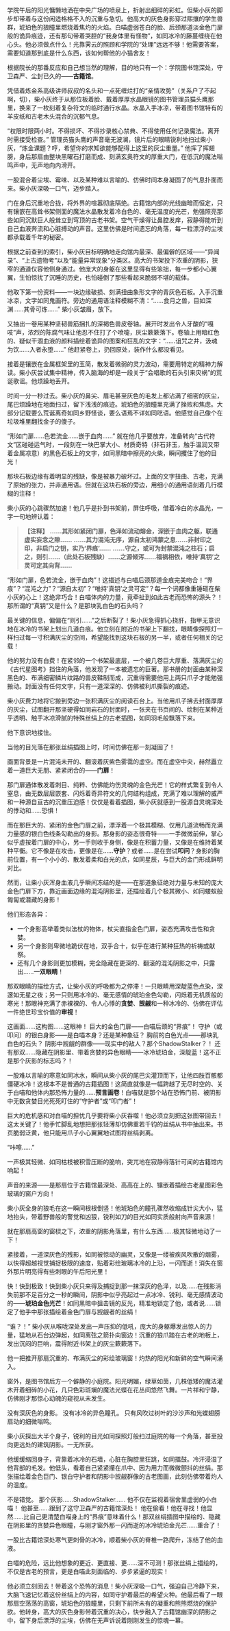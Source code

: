 学院午后的阳光慵懒地洒在中央广场的喷泉上，折射出细碎的彩虹。但柴小灰的脚步却带着与这份闲适格格不入的沉重与急切。他高大的灰色身影穿过熙攘的学生兽群，琥珀色的狼瞳里燃烧着焦灼的火焰。白喵虚弱苍白的脸、后颈那道淡金色门扉般的诡异痕迹，还有那句带着哭腔的“我身体里有怪物”，如同冰冷的藤蔓缠绕在他心头。他必须做点什么！光靠霁云的照顾和学院的“处理”远远不够！他需要答案，需要知道那到底是什么东西，该如何帮他的小猫舍友！

根据院长的那番反应和自己想当然的理解，目的地只有一个：学院图书馆深处，守卫森严、尘封已久的——**古籍馆**。

凭借着炼金系高级讲师叔叔的名头和一点死缠烂打的“亲情攻势”（关系户了不起啊，切），柴小灰终于从那位板着脸、戴着厚厚水晶眼镜的图书管理员猫头鹰那里，换来了一枚刻着复杂符文的临时通行水晶。水晶入手冰凉，带着图书馆特有的羊皮纸和古老木头混合的沉郁气息。

“权限时限两小时。不得损坏、不得抄录核心禁典、不得使用任何记录魔法。离开时需接受检查。” 管理员猫头鹰的声音毫无波澜，镜片后的眼睛锐利地扫过柴小灰，“炼金课题？哼，希望你的求知欲能够配得上这里的灰尘重量。” 他挥了挥翅膀，身后那扇由整块黑曜石打磨而成、刻满玄奥符文的厚重大门，在低沉的魔法嗡鸣声中，无声地向内滑开。

一股混合着尘埃、霉味、以及某种难以言喻的、仿佛时间本身凝固了的气息扑面而来。柴小灰深吸一口气，迈步踏入。

门在身后沉重地合拢，将外界的喧嚣彻底隔绝。古籍馆内部的光线幽暗而恒定，只有镶嵌在高耸书架侧面的魔法水晶散发着冷白色的、毫无温度的光芒，勉强照亮那些如同沉默巨人般耸立到穹顶的古老书架。空气干燥得让鼻腔发痒，寂静得能听到自己血液奔流和心脏搏动的声音。这里仿佛是时间遗忘的角落，每一粒漂浮的尘埃都承载着千年的秘密。

根据之前查到的索引，柴小灰目标明确地走向馆内最深、最偏僻的区域——“异闻录”、“上古遗物考”以及“能量异常现象”分类区。高大的书架投下浓重的阴影，狭窄的通道仅容他侧身通过。他庞大的身躯在这里显得有些笨拙，每一步都小心翼翼，生怕惊扰了沉睡的历史，也怕碰倒了那些看起来脆弱不堪的载体。

他取下第一份资料——一块边缘破损、刻满扭曲象形文字的青灰色石板。入手沉重冰凉，文字如同鬼画符。旁边的通用语注释模糊不清：“……食月之兽，目如深渊……其骨可炼……” 柴小灰皱眉，放下。

又抽出一卷用某种坚韧兽筋捆扎的深褐色兽皮卷轴。展开时发出令人牙酸的“嘎吱”声，浓烈的陈腐气味让他忍不住打了个喷嚏，灰尘簌簌落下。卷轴上用暗红色的、疑似干涸血液的颜料描绘着诡异的图案和狂乱的文字：“……诅咒之井，汲魂为饮……入者永堕……” 他赶紧卷上，扔回原处，装作什么都没看见。

接着是镶嵌在金属框架里的玉简，散发着微弱的灵力波动，需要用特定的精神力解读。柴小灰尝试集中精神，传入脑海的却是一段关于“会唱歌的石头引来灾祸”的荒诞歌谣。他烦躁地丢开。

时间一分一秒过去。柴小灰的鼻尖、眉毛甚至灰色的毛发上都沾满了细密的灰尘，尾巴烦躁地在地面扫过，留下浅浅的痕迹。琥珀色的狼瞳里充满了挫败和焦虑。大部分记载要么荒诞离奇如同乡野怪谈，要么语焉不详如同呓语。他感觉自己像个在垃圾堆里翻找金子的傻子。

“形如门扉……色若流金……嵌于血肉……” 就在他几乎要放弃，准备转向“古代符文”区碰碰运气时，一段刻在一块巴掌大小、材质奇特（非石非玉，触手温润又带着金属凉意）的黑色石板上的文字，如同黑暗中擦亮的火柴，瞬间攫住了他的目光！

那块石板边缘有着明显的残缺，像是被暴力破坏过。上面的文字扭曲、古老，充满了原始的张力，并非通用语。但就在这块石板的旁边，用细小的通用语刻着几行模糊的注释！

柴小灰的心跳骤然加速！他几乎是扑到书架前，屏住呼吸，借着冷白的水晶光，一字一句地辨认着：

> **【注释】**
> **……其形如紧闭门扉，色泽如流动熔金，深嵌于血肉之躯，联通虚实妄念之隙……**
> **……其力混沌无序，源自太初鸿蒙之息……非封印之印，非启门之钥，实乃‘界痕’……**
> **……守之，或可为封禁混沌之柱石；启之，则引……（此处石板残缺）……之源倾泻……福祸相依，唯持‘真钥’之灵可定其向背……**

“形如门扉，色若流金，嵌于血肉”！这描述与白喵后颈那道金痕完美吻合！“界痕”？“混沌之力”？“源自太初”？“唯持‘真钥’之灵可定”？每一个词都像重锤砸在柴小灰的心上！这绝非巧合！白喵体内的力量，竟牵扯到如此古老而恐怖的源头？！那所谓的“真钥”又是什么？是那块乳白色的石头吗？

最关键的信息，偏偏在“则引……”之后断裂了！柴小灰急得抓心挠肝，指甲无意识地在冰冷的书架上划出几道白痕。他立刻在附近的书架上下翻找，眼睛像探照灯一样扫过每一寸积满灰尘的空间，希望能找到这块石板的另一半，或者任何相关的记载！

他的努力没有白费！在紧邻的一个书架最底层，一个被几卷巨大厚重、落满灰尘的《古代星图考》挡住的角落，他发现了一本被遗忘的巨著。那书册的封面由某种深黑色的、布满细密鳞片纹路的兽皮鞣制而成，沉重得需要他用上两只爪子才能勉强搬动。封面没有任何文字，只有一道深深的、仿佛被利爪撕裂的痕迹。

柴小灰费力地将它搬到旁边一张积满灰尘的阅读石台上。当他用爪子拂去封面厚厚的灰尘，试图翻开那坚硬得如同岩石的封面时，一张夹在书页间的、绘制在某种近乎透明、触手冰凉滑腻的特殊丝绢上的古老插图，如同羽毛般飘落下来。

他下意识地接住。

当他的目光落在那张丝绢插图上时，时间仿佛在那一刻凝固了！

画面背景是一片混沌未开的、翻滚着灰紫色雾霭的虚空。而在虚空中央，赫然矗立着一道巨大无朋、紧紧闭合的——**门扉**！

那门扉通体散发着刺目、纯粹、仿佛能灼伤灵魂的金色光芒！它的样式繁复到令人窒息，由无数层层嵌套、闪烁着奇异符文的几何结构组成，充满了难以理解的威严和一种源自亘古的沉重压迫感！仅仅是看着插图，柴小灰就感到一股源自灵魂深处的悸动和……恐惧！

而在那巨大的、紧闭的金色门扉之前，漂浮着一个极其模糊、仅用几道流畅而充满力量感的银白色线条勾勒出的身影。那身影的姿态很奇特——一手微微前伸，掌心似乎虚按着门扉的中心，另一手则收于身侧，像是在积蓄力量，又像是在维持着某种平衡。它不像是在攻击，更像是在……**守护**？或者……是在尝试**叩问**？身影的胸前位置，有一个小小的、散发着柔和白光的点，如同星辰，与巨大的金门形成鲜明对比。

然而，让柴小灰浑身血液几乎瞬间冻结的是——在那道象征绝对力量与未知的庞大金色门扉下方，靠近画面边缘的混沌阴影里，还描绘着几个极其微小、如同蝼蚁般匍匐或潜藏的身影！

他们形态各异：
*   一个身影高举着类似法杖的物体，杖尖直指金色门扉，姿态充满攻击性和贪婪。
*   另一个身影则卑微地跪伏在地，双手合十，似乎在进行某种狂热的祈祷或献祭。
*   还有几个身影则更加模糊，完全隐藏在更深的、翻滚的混沌阴影之中，只露出……**一双眼睛**！

那双眼睛的描绘方式，让柴小灰的呼吸都为之停滞！一只眼睛用深靛蓝色点染，深邃如无星之夜；另一只则用冰冷的、毫无感情的琥珀金色勾勒，闪烁着无机质般的寒光！那眼神充满了赤裸裸的、令人心悸的**贪婪**、**觊觎**和一种冰冷的、仿佛在评估一件绝世珍宝价值的**审视**！

这画面……这构图……这眼神！
巨大的金色门扉——白喵后颈的“界痕”！
守护（或叩问）的银白身影——是白喵本身？还是某种象征？
胸前的白色光点——那块乳白色的石头？
阴影中觊觎的群像——现实中的敌人？那个ShadowStalker？！
还有那双……隐藏在阴影里、带着贪婪的异色眼睛——冰冷琥珀金，深靛蓝！这不正是那个灰影的标志吗？！

一股难以言喻的寒意如同冰水，瞬间从柴小灰的尾巴尖灌顶而下，让他四肢百骸都僵硬冰冷！这根本不是普通的古籍插图！这简直就像是一幅跨越了无尽时空的、关于白喵和他体内那恐怖力量的……**预言画卷**！白喵就是那个站在恐怖门前、被阴影中无数贪婪目光死死盯住的“守护者”或“叩门者”！

巨大的危机感和对白喵的担忧几乎要将柴小灰吞噬！他必须立刻把这张图带回去！这太关键了！他手忙脚乱地想把那张轻薄却仿佛重若千钧的丝绢从书中抽出来。书页脆弱泛黄，他只能用爪子小心翼翼地试图将丝绢剥离。

“咔嚓……”

一声极其轻微、如同枯枝被积雪压断的脆响，突兀地在寂静得落针可闻的古籍馆内响起！

声音的来源——是那扇位于古籍馆最深处、高高在上的、镶嵌着描绘古老星图彩色玻璃的窗户方向！

柴小灰全身的狼毛在这一瞬间根根倒竖！他琥珀色的瞳孔骤然收缩成针尖大小，猛地抬头，带着野兽般的警觉和凶狠，锐利如刀的目光如同实质般射向声音来源！

就在那扇高窗的窗棂之下，浓重的阴影角落里，有什么东西……极其轻微地动了一下！

紧接着，一道深灰色的残影，如同被惊动的幽灵，又像是一缕被疾风吹散的烟雾，以快得超越视觉捕捉极限的速度，贴着彩绘玻璃冰冷的上沿，一闪而逝！消失在窗外那片明亮得有些刺眼的午后阳光里！

快！快到极致！快到柴小灰只来得及捕捉到那一抹深灰的色泽，以及……在残影消失前那不足百分之一秒的瞬间，阴影中似乎亮起过一点冰冷、锐利、毫无感情波动的——**琥珀金色光芒**！如同黑暗中狙击镜的反光，精准地锁定了他，或者说……锁定了他手中那张描绘着金色门扉与觊觎者的丝绢！

“谁？！” 柴小灰从喉咙深处发出一声压抑的低吼，庞大的身躯爆发出惊人的力量，猛地从石台边弹起，如同离弦之箭扑向窗边！沉重的狼爪踏在古老的地板上，发出沉闷的巨响，震得附近书架上的灰尘簌簌落下。

他一把推开那扇沉重的、布满灰尘的彩绘玻璃窗！灼热的阳光和新鲜的空气瞬间涌入。

窗外，是图书馆后方一个僻静的小庭院。阳光明媚，绿草如茵，几株低矮的魔法灌木开着细碎的小花，几只色彩斑斓的魔法光蝶在花丛间悠然飞舞。一片祥和宁静，仿佛刚才那惊心动魄的窥视从未发生。

没有深灰色的身影。
没有冰冷的异色瞳孔。
只有风吹过树叶的沙沙声和光蝶翅膀扇动的细微嗡鸣。

柴小灰探出大半个身子，锐利的目光如同探照灯般扫过庭院的每一个角落，甚至投向更远处的建筑阴影。一无所获。

他缓缓缩回身子，背靠着冰冷的石墙，心脏在胸腔里狂跳，如同擂鼓。冷汗浸湿了他背部的毛发。他低头，看着自己紧紧攥在爪中、因为用力而微微颤抖的丝绢。那张描绘着金色巨门、银白守护者和阴影中觊觎群像的古老图画，此刻仿佛带着灼人的温度。

不是错觉。
那个灰影……ShadowStalker……
他不仅在监视着宿舍里虚弱的小白喵！
他甚至……跟到了这守卫森严的古籍馆深处！
他在偷看！他在寻找！他显然……比自己更清楚白喵身上的“界痕”意味着什么！那双丝绢插图中描绘的、隐藏在阴影里的贪婪异色眼瞳，与刚才窗外那一闪而逝的冰冷琥珀金光芒……重合了！

一股比古籍馆深处寒气更刺骨的冰冷，顺着柴小灰的脊椎一路爬升，冻结了他的血液。

白喵的危险，远比他想象的更近、更直接、更……深不可测！那张丝绢上描绘的，不仅是古老的预言，更是白喵此刻面临的、步步紧逼的现实！

他必须立刻回去！带着这个恐怖的消息！柴小灰深吸一口气，强迫自己冷静下来，大脑飞速记忆着这份丝绢上的内容，如同守护着最后的希望火种。他最后看了一眼那扇空荡荡的高窗，琥珀色的狼瞳里，只剩下前所未有的凝重和熊熊燃烧的保护欲。他转身，高大的灰色身影带着沉重的决心，快步融入了古籍馆幽深的阴影之中，留下身后漂浮的尘埃，仿佛在无声诉说着刚刚发生的惊魂一幕。